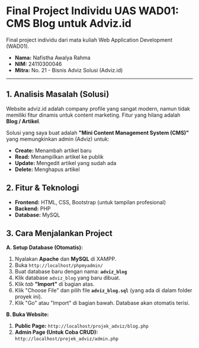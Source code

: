 # Final Project Individu UAS WAD01: CMS Blog untuk Adviz.id

Final project individu dari mata kuliah Web Application Development (WAD01).

* **Nama:** Nafistha Awalya Rahma
* **NIM:** 24110300046
* **Mitra:** No. 21 - Bisnis Adviz Solusi (Adviz.id)

---

## 1. Analisis Masalah (Solusi)
Website adviz.id adalah company profile yang sangat modern, namun tidak memiliki fitur dinamis untuk content marketing. Fitur yang hilang adalah **Blog / Artikel**.

Solusi yang saya buat adalah **"Mini Content Management System (CMS)"** yang memungkinkan admin (Adviz) untuk:
* **Create:** Menambah artikel baru
* **Read:** Menampilkan artikel ke publik
* **Update:** Mengedit artikel yang sudah ada
* **Delete:** Menghapus artikel

## 2. Fitur & Teknologi
* **Frontend:** HTML, CSS, Bootstrap (untuk tampilan profesional)
* **Backend:** PHP
* **Database:** MySQL

## 3. Cara Menjalankan Project

**A. Setup Database (Otomatis):**
1.  Nyalakan **Apache** dan **MySQL** di XAMPP.
2.  Buka `http://localhost/phpmyadmin/`
3.  Buat database baru dengan nama: **`adviz_blog`**
4.  Klik database `adviz_blog` yang baru dibuat.
5.  Klik *tab* **"Import"** di bagian atas.
6.  Klik "Choose File" dan pilih file **`adviz_blog.sql`** (yang ada di dalam folder proyek ini).
7.  Klik "Go" atau "Import" di bagian bawah. Database akan otomatis terisi.

**B. Buka Website:**
1.  **Public Page:**
    `http://localhost/projek_adviz/blog.php`
2.  **Admin Page (Untuk Coba CRUD):**
    `http://localhost/projek_adviz/admin.php`